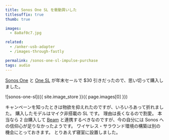 ```yaml
---
title: Sonos One SL を衝動買いした
titlesuffix: true
thumb: true

images:
  - 8a0af0c7.jpg

related:
  - /anker-usb-adapter
  - /images-through-fastly

permalink: /sonos-one-sl-impulse-purchase
tags: audio
---
```


[Sonos One](https://www.sonos.com/en-us/shop/one.html) と [One SL](https://www.sonos.com/en-us/shop/one-sl.html) が年末セールで $30 引きだったので、思い切って購入しました。

![sonos-one-sl]({{ site.image_store }}{{ page.images[0] }})

キャンペーンを知ったときは物欲を抑えれたのですが、いろいろあって折れました。
購入したモデルはマイク非搭載の SL です。
理由は長くなるので割愛。
本当なら 2 台購入して [Beam](https://www.amazon.co.jp/dp/B07HS4GYGB/?tag=amzntm-22) と連携するべきなのですが、今の自分には Sonos への信仰心が足りなかったようです。
ワイヤレス・サラウンド環境の構築は別の機会にとっておきます。
とりあえず寝室に設置しました。

